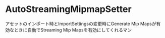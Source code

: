 # AutoStreamingMipmapSetter
アセットのインポート時とImportSettingsの変更時にGenerate Mip Mapsが有効なときに自動でStreaming Mip Mapsを有効にしてくれるマン
